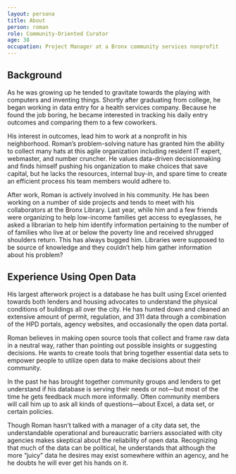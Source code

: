 ```yaml
---
layout: persona
title: About
person: roman
role: Community-Oriented Curator
age: 38
occupation: Project Manager at a Bronx community services nonprofit
---
```


## Background

As he was growing up he tended to gravitate towards the playing with computers and inventing things. Shortly after graduating from college, he began working in data entry for a health services company. Because he found the job boring, he became interested in tracking his daily entry outcomes and comparing them to a few coworkers.

His interest in outcomes, lead him to work at a nonprofit in his neighborhood. Roman’s problem-solving nature has granted him the ability to collect many hats at this agile organization including resident IT expert, webmaster, and number cruncher. He values data-driven decisionmaking and finds himself pushing his organization to make choices that save capital, but he lacks the resources, internal buy-in, and spare time to create an efficient process his team members would adhere to.

After work, Roman is actively involved in his community. He has been working on a number of side projects and tends to meet with his collaborators at the Bronx Library. Last year, while him and a few friends were organizing to help low-income families get access to eyeglasses, he asked a librarian to help him identify information pertaining to the number of of families who live at or below the poverty line and received shrugged shoulders return. This has always bugged him. Libraries were supposed to be source of knowledge and they couldn’t help him gather information about his problem?

## Experience Using Open Data

His largest afterwork project is a database he has built using Excel oriented towards both lenders and housing advocates to understand the physical conditions of buildings all over the city. He has hunted down and cleaned an extensive amount of permit, regulation, and 311 data through a combination of the HPD portals, agency websites, and occasionally the open data portal.

Roman believes in making open source tools that collect and frame raw data in a neutral way, rather than pointing out possible insights or suggesting decisions. He wants to create tools that bring together essential data sets to empower people to utilize open data to make decisions about their community.

In the past he has brought together community groups and lenders to get understand if his database is serving their needs or not—but most of the time he gets feedback much more informally. Often community members will call him up to ask all kinds of questions—about  Excel, a data set, or certain policies.

Though Roman hasn’t talked with a manager of a city data set, the understandable operational and bureaucratic barriers associated with city agencies makes skeptical about the reliability of open data. Recognizing that much of the data can be political, he understands that although the more “juicy” data he desires may exist somewhere within an agency, and he he doubts he will ever get his hands on it.
